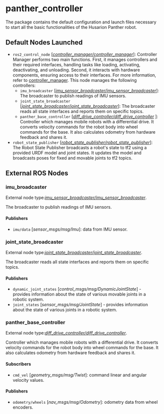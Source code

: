 [//]: # (ROS_API_PACKAGE_START)
[//]: # (ROS_API_PACKAGE_NAME_START)

# panther_controller

[//]: # (ROS_API_PACKAGE_NAME_END)
[//]: # (ROS_API_PACKAGE_DESCRIPTION_START)

The package contains the default configuration and launch files necessary to start all the basic functionalities of the Husarion Panther robot.

[//]: # (ROS_API_PACKAGE_DESCRIPTION_END)

## Default Nodes Launched

- `ros2_control_node` [*[controller_manager/controller_manager](https://github.com/ros-controls/ros2_control/blob/master/controller_manager)*]: Controller Manager performs two main functions. First, it manages controllers and their required interfaces, handling tasks like loading, activating, deactivating, and unloading. Second, it interacts with hardware components, ensuring access to their interfaces. For more information, refer to  [controller_manager](https://control.ros.org/master/doc/ros2_control/controller_manager/doc/userdoc.html). This node manages the following controllers:
  - `imu_broadcaster` [*[imu_sensor_broadcaster/imu_sensor_broadcaster](https://github.com/ros-controls/ros2_controllers/tree/master/imu_sensor_broadcaster)*]: The broadcaster to publish readings of IMU sensors.
  - `joint_state_broadcaster` [*[joint_state_broadcaster/joint_state_broadcaster](https://github.com/ros-controls/ros2_controllers/tree/master/joint_state_broadcaster)*]: The broadcaster reads all state interfaces and reports them on specific topics.
  - `panther_base_controller` [*[diff_drive_controller/diff_drive_controller](https://github.com/ros-controls/ros2_controllers/tree/master/diff_drive_controller)* ]: Controller which manages mobile robots with a differential drive. It converts velocity commands for the robot body into wheel commands for the base. It also calculates odometry from hardware feedback and shares it.
- `robot_state_publisher` [*[robot_state_publisher/robot_state_publisher](https://github.com/ros/robot_state_publisher)*]: The Robot State Publisher broadcasts a robot's state to tf2 using a provided URDF model and joint states. It updates the model and broadcasts poses for fixed and movable joints to tf2 topics.

[//]: # (ROS_API_PACKAGE_START)
[//]: # (ROS_API_PACKAGE_NAME_START)

## External ROS Nodes

[//]: # (ROS_API_PACKAGE_NAME_END)

[//]: # (ROS_API_NODE_START)

[//]: # (ROS_API_NODE_COMPATIBLE_1_0)
[//]: # (ROS_API_NODE_COMPATIBLE_1_2)

[//]: # (ROS_API_NODE_NAME_START)

### imu_broadcaster

[//]: # (ROS_API_NODE_NAME_END)

[//]: # (ROS_API_NODE_DESCRIPTION_START)

External node type:*[imu_sensor_broadcaster/imu_sensor_broadcaster](https://github.com/ros-controls/ros2_controllers/tree/master/imu_sensor_broadcaster)*.

The broadcaster to publish readings of IMU sensors.

[//]: # (ROS_API_NODE_DESCRIPTION_END)

#### Publishers

[//]: # (ROS_API_NODE_PUBLISHERS_START)

- `imu/data` [*sensor_msgs/msg/Imu*]: data from IMU sensor.

[//]: # (ROS_API_NODE_PUBLISHERS_END)
[//]: # (ROS_API_NODE_END)

[//]: # (ROS_API_NODE_START)

[//]: # (ROS_API_NODE_COMPATIBLE_1_0)
[//]: # (ROS_API_NODE_COMPATIBLE_1_2)

[//]: # (ROS_API_NODE_NAME_START)

### joint_state_broadcaster

[//]: # (ROS_API_NODE_NAME_END)

[//]: # (ROS_API_NODE_DESCRIPTION_START)

External node type:*[joint_state_broadcaster/joint_state_broadcaster](https://github.com/ros-controls/ros2_controllers/tree/master/joint_state_broadcaster)*.

The broadcaster reads all state interfaces and reports them on specific topics.

[//]: # (ROS_API_NODE_DESCRIPTION_END)

#### Publishers

[//]: # (ROS_API_NODE_PUBLISHERS_START)

- `dynamic_joint_states` [*control_msgs/msg/DynamicJointState*] - provides information about the state of various movable joints in a robotic system.
- `joint_states` [*sensor_msgs/msg/JointState*] - provides information about the state of various joints in a robotic system.

[//]: # (ROS_API_NODE_PUBLISHERS_END)
[//]: # (ROS_API_NODE_END)

[//]: # (ROS_API_NODE_START)

[//]: # (ROS_API_NODE_COMPATIBLE_1_0)
[//]: # (ROS_API_NODE_COMPATIBLE_1_2)

[//]: # (ROS_API_NODE_NAME_START)

### panther_base_controller

[//]: # (ROS_API_NODE_NAME_END)

[//]: # (ROS_API_NODE_DESCRIPTION_START)

External node type:*[diff_drive_controller/diff_drive_controller](https://github.com/ros-controls/ros2_controllers/tree/master/diff_drive_controller)*.

Controller which manages mobile robots with a differential drive. It converts velocity commands for the robot body into wheel commands for the base. It also calculates odometry from hardware feedback and shares it.

[//]: # (ROS_API_NODE_DESCRIPTION_END)

#### Subscribers

[//]: # (ROS_API_NODE_SUBSCRIBERS_START)

- `cmd_vel` [*geometry_msgs/msg/Twist*]: command linear and angular velocity values.

[//]: # (ROS_API_NODE_SUBSCRIBERS_END)

#### Publishers

[//]: # (ROS_API_NODE_PUBLISHERS_START)

- `odometry/wheels` [*nav_msgs/msg/Odometry*]: odometry data from wheel encoders.

[//]: # (ROS_API_NODE_PUBLISHERS_END)
[//]: # (ROS_API_NODE_END)

[//]: # (ROS_API_PACKAGE_END)

